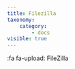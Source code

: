 ```yaml
---
title: Filezilla
taxonomy:
    category:
        - docs
visible: true
---
```


  :fa fa-upload: FileZilla